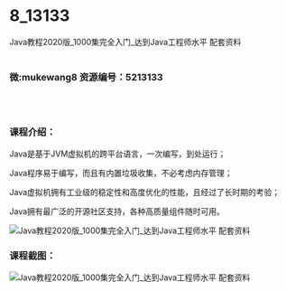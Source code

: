 # 8_13133
Java教程2020版_1000集完全入门_达到Java工程师水平 配套资料
<br/></br>
<h3>微:mukewang8 资源编号：5213133</h3>
<br/></br>
<h3>课程介绍：</h3>
<p><a title="查看与 Java 相关的文章" target="_blank">Java</a>是基于JVM虚拟机的跨平台语言，一次编写，到处运行；</p>
<p><a title="查看与 Java 相关的文章" target="_blank">Java</a>程序易于编写，而且有内置垃圾收集，不必考虑内存管理；</p>
<p>Java虚拟机拥有工业级的稳定性和高度优化的性能，且经过了长时期的考验；</p>
<p>Java拥有最广泛的开源社区支持，各种高质量组件随时可用。</p>
<p><img src="https://www.ko996.com/wp-content/uploads/img/2020/05/2-94-300x207.png" alt="Java教程2020版_1000集完全入门_达到Java工程师水平 配套资料"></p>
<div class="info-desc">
<h3>课程截图：</h3>
<p><img src="https://www.ko996.com/wp-content/uploads/img/2020/05/1-102.png" alt="Java教程2020版_1000集完全入门_达到Java工程师水平 配套资料"></p>


			
</div>

